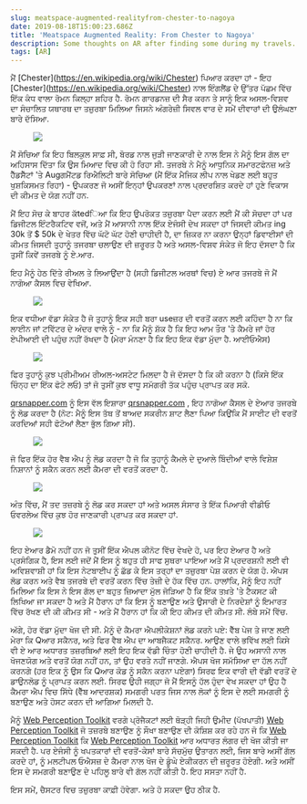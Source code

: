 ```yaml
---
slug: meatspace-augmented-realityfrom-chester-to-nagoya
date: 2019-08-18T15:00:23.686Z
title: 'Meatspace Augmented Reality: From Chester to Nagoya'
description: Some thoughts on AR after finding some during my travels. TL;DR - cheaper content creation and better discovery tools are needed.
tags: [AR]
---
```


ਮੈਂ [Chester](<a href="https://en.wikipedia.org/wiki/Chester">https://en.wikipedia.org/wiki/Chester</a>) ਪਿਆਰ ਕਰਦਾ ਹਾਂ - ਇਹ [Chester](<a href="https://en.wikipedia.org/wiki/Chester">https://en.wikipedia.org/wiki/Chester</a>) ਨਾਲ ਇੰਗਲੈਂਡ ਦੇ ਉੱਤਰ ਪੱਛਮ ਵਿੱਚ ਇੱਕ ਕੰਧ ਵਾਲਾ ਰੋਮਨ ਕਿਲ੍ਹਾ ਸ਼ਹਿਰ ਹੈ. ਰੋਮਨ ਗਾਰਡਨਜ਼ ਦੀ ਸੈਰ ਕਰਨ ਤੇ ਸਾਨੂੰ ਇਕ ਅਸਲ-ਵਿਸ਼ਵ ਦਾ ਸੰਚਾਲਿਤ ਯਥਾਰਥ ਦਾ ਤਜ਼ੁਰਬਾ ਮਿਲਿਆ ਜਿਸਨੇ ਅੰਗਰੇਜ਼ੀ ਸਿਵਲ ਵਾਰ ਦੇ ਸਮੇਂ ਦੀਵਾਰਾਂ ਦੀ ਉਲੰਘਣਾ ਬਾਰੇ ਦੱਸਿਆ.

<figure><img src="/images/2019-08-18-meatspace-augmented-realityfrom-chester-to-nagoya-0.jpeg"></figure>

ਮੈਂ ਸੋਚਿਆ ਕਿ ਇਹ ਬਿਲਕੁਲ ਸਾਫ਼ ਸੀ, ਬੋਰਡ ਨਾਲ ਜੁੜੀ ਜਾਣਕਾਰੀ ਦੇ ਨਾਲ ਇਸ ਨੇ ਮੈਨੂੰ ਇਸ ਗੱਲ ਦਾ ਅਹਿਸਾਸ ਦਿੱਤਾ ਕਿ ਉਸ ਮਿਆਦ ਵਿਚ ਕੀ ਹੋ ਰਿਹਾ ਸੀ. ਤਜਰਬੇ ਨੇ ਮੈਨੂੰ ਆਧੁਨਿਕ ਸਮਾਰਟਫੋਨਜ਼ ਅਤੇ ਹੈੱਡਸੈੱਟਾਂ &#39;ਤੇ Augਗਮੈਂਟਡ ਰਿਐਲਿਟੀ ਬਾਰੇ ਸੋਚਿਆ (ਮੈਂ ਇੱਕ ਮੈਜਿਕ ਲੀਪ ਨਾਲ ਖੇਡਣ ਲਈ ਬਹੁਤ ਖੁਸ਼ਕਿਸਮਤ ਰਿਹਾ) - ਉਪਕਰਣ ਜੋ ਅਸੀਂ ਇਨ੍ਹਾਂ ਉਪਕਰਣਾਂ ਨਾਲ ਪ੍ਰਦਰਸ਼ਿਤ ਕਰਦੇ ਹਾਂ ਹੁਣੇ ਵਿਕਾਸ ਦੀ ਕੀਮਤ ਦੇ ਯੋਗ ਨਹੀਂ ਹਨ.

ਮੈਂ ਇਹ ਸੋਚ ਕੇ ਬਾਹਰ ਕੱtedਿਆ ਕਿ ਇਹ ਉਪਰੋਕਤ ਤਜ਼ੁਰਬਾ ਪੈਦਾ ਕਰਨ ਲਈ ਮੈਂ ਕੀ ਸੋਚਦਾ ਹਾਂ ਪਰ ਡਿਜੀਟਲ ਇੰਟਰੈਕਟਿਵ ਵਜੋਂ, ਅਤੇ ਮੈਂ ਆਸਾਨੀ ਨਾਲ ਇੱਕ ਏਜੰਸੀ ਦੇਖ ਸਕਦਾ ਹਾਂ ਜਿਸਦੀ ਕੀਮਤ ing 30k ਤੋਂ $ 50k ਦੇ ਖੇਤਰ ਵਿੱਚ ਘੱਟੋ ਘੱਟ ਹੋਣੀ ਚਾਹੀਦੀ ਹੈ, ਦਾ ਜ਼ਿਕਰ ਨਾ ਕਰਨਾ ਉਨ੍ਹਾਂ ਡਿਵਾਈਸਾਂ ਦੀ ਕੀਮਤ ਜਿਸਦੀ ਤੁਹਾਨੂੰ ਤਜਰਬਾ ਚਲਾਉਣ ਦੀ ਜ਼ਰੂਰਤ ਹੈ ਅਤੇ ਅਸਲ-ਵਿਸ਼ਵ ਸੰਕੇਤ ਜੋ ਇਹ ਦੱਸਦਾ ਹੈ ਕਿ ਤੁਸੀਂ ਕਿਵੇਂ ਤਜਰਬੇ ਨੂੰ ਏ.ਆਰ.

ਇਹ ਮੈਨੂੰ ਹੇਠ ਦਿੱਤੇ ਰੀਅਲ ਤੇ ਲਿਆਉਂਦਾ ਹੈ (ਸਹੀ ਡਿਜੀਟਲ ਅਰਥਾਂ ਵਿਚ) ਏ ਆਰ ਤਜਰਬੇ ਜੋ ਮੈਂ ਨਾਗੋਆ ਕੈਸਲ ਵਿਚ ਵੇਖਿਆ.

<figure><img src="/images/2019-08-18-meatspace-augmented-realityfrom-chester-to-nagoya-1.jpeg"></figure>

ਇਕ ਵਧੀਆ ਵੱਡਾ ਸੰਕੇਤ ਹੈ ਜੋ ਤੁਹਾਨੂੰ ਇਕ ਸਹੀ ਬਰਾ useਜ਼ਰ ਦੀ ਵਰਤੋਂ ਕਰਨ ਲਈ ਕਹਿੰਦਾ ਹੈ ਨਾ ਕਿ ਲਾਈਨ ਜਾਂ ਟਵਿੱਟਰ ਦੇ ਅੰਦਰ ਵਾਲੇ ਨੂੰ - ਨਾ ਕਿ ਮੈਨੂੰ ਸ਼ੱਕ ਹੈ ਕਿ ਇਹ ਆਮ ਤੌਰ &#39;ਤੇ ਕੈਮਰੇ ਜਾਂ ਹੋਰ ਏਪੀਆਈ ਦੀ ਪਹੁੰਚ ਨਹੀਂ ਰੱਖਦਾ ਹੈ (ਮੇਰਾ ਮੰਨਣਾ ਹੈ ਕਿ ਇਹ ਇਕ ਵੱਡਾ ਮੁੱਦਾ ਹੈ. ਆਈਓਐਸ)

<figure><img src="/images/2019-08-18-meatspace-augmented-realityfrom-chester-to-nagoya-2.jpeg"></figure>

ਫਿਰ ਤੁਹਾਨੂੰ ਕੁਝ ਪ੍ਰੀਮੀਅਮ ਰੀਅਲ-ਅਸਟੇਟ ਮਿਲਦਾ ਹੈ ਜੋ ਦੱਸਦਾ ਹੈ ਕਿ ਕੀ ਕਰਨਾ ਹੈ (ਕਿਸੇ ਇੱਕ ਚਿੰਨ੍ਹ ਦਾ ਇੱਕ ਫੋਟੋ ਲਓ) ਤਾਂ ਜੋ ਤੁਸੀਂ ਕੁਝ ਵਾਧੂ ਸਮੱਗਰੀ ਤੱਕ ਪਹੁੰਚ ਪ੍ਰਾਪਤ ਕਰ ਸਕੋ.

[qrsnapper.com](https://qrsnapper.com) ਨੂੰ ਇਸ ਵੱਲ ਇਸ਼ਾਰਾ [qrsnapper.com](https://qrsnapper.com) , ਇਹ ਨਾਗੋਆ ਕੈਸਲ ਦੇ ਏਆਰ ਤਜਰਬੇ ਨੂੰ ਲੋਡ ਕਰਦਾ ਹੈ (ਨੋਟ: ਮੈਨੂੰ ਇਸ ਤੱਥ ਤੋਂ ਬਾਅਦ ਸਕਰੀਨ ਸ਼ਾਟ ਲੈਣਾ ਪਿਆ ਕਿਉਂਕਿ ਮੈਂ ਸਾਈਟ ਦੀ ਵਰਤੋਂ ਕਰਦਿਆਂ ਸਹੀ ਫੋਟੋਆਂ ਲੈਣਾ ਭੁੱਲ ਗਿਆ ਸੀ).

<figure><img src="/images/2019-08-18-meatspace-augmented-realityfrom-chester-to-nagoya-5.jpeg"></figure>

ਜੋ ਫਿਰ ਇੱਕ ਹੋਰ ਵੈਬ ਐਪ ਨੂੰ ਲੋਡ ਕਰਦਾ ਹੈ ਜੋ ਕਿ ਤੁਹਾਨੂੰ ਕੈਮਲੇ ਦੇ ਦੁਆਲੇ ਬਿੰਦੀਆਂ ਵਾਲੇ ਵਿਸ਼ੇਸ਼ ਨਿਸ਼ਾਨਾਂ ਨੂੰ ਸਕੈਨ ਕਰਨ ਲਈ ਕੈਮਰਾ ਦੀ ਵਰਤੋਂ ਕਰਦਾ ਹੈ.

<figure><img src="/images/2019-08-18-meatspace-augmented-realityfrom-chester-to-nagoya-3.jpeg"></figure>

ਅੰਤ ਵਿੱਚ, ਮੈਂ ਤਦ ਤਜ਼ਰਬੇ ਨੂੰ ਲੋਡ ਕਰ ਸਕਦਾ ਹਾਂ ਅਤੇ ਅਸਲ ਸੰਸਾਰ ਤੇ ਇੱਕ ਪਿਆਰੀ ਵੀਡੀਓ ਓਵਰਲੇਅ ਵਿੱਚ ਕੁਝ ਹੋਰ ਜਾਣਕਾਰੀ ਪ੍ਰਾਪਤ ਕਰ ਸਕਦਾ ਹਾਂ.

<figure><img src="/images/2019-08-18-meatspace-augmented-realityfrom-chester-to-nagoya-4.jpeg"></figure>

ਇਹ ਏਆਰ ਡੈਮੋ ਨਹੀਂ ਹਨ ਜੋ ਤੁਸੀਂ ਇੱਕ ਐਪਲ ਕੀਨੋਟ ਵਿੱਚ ਵੇਖਦੇ ਹੋ, ਪਰ ਇਹ ਏਆਰ ਹੈ ਅਤੇ ਪ੍ਰਸੰਗਿਕ ਹੈ, ਇਸ ਲਈ ਜਦੋਂ ਮੈਂ ਇਸ ਨੂੰ ਬਹੁਤ ਹੀ ਸਾਫ ਸੁਥਰਾ ਪਾਇਆ ਅਤੇ ਮੈਂ ਪ੍ਰਦਰਸ਼ਨੀ ਲਈ ਵੀ ਅਵਿਸ਼ਵਾਸ਼ੀ ਹਾਂ ਕਿ ਇਸ ਨੇਟਬਾਈਪ ਨੂੰ ਛੱਡ ਕੇ ਇਸ ਤਰ੍ਹਾਂ ਦਾ ਤਜ਼ੁਰਬਾ ਪੇਸ਼ ਕਰਨ ਦੇ ਯੋਗ ਹੋ. ਐਪਸ ਲੋਡ ਕਰਨ ਅਤੇ ਵੈਬ ਤਜਰਬੇ ਦੀ ਵਰਤੋਂ ਕਰਨ ਵਿੱਚ ਤੇਜ਼ੀ ਦੇ ਹੱਕ ਵਿੱਚ ਹਨ. ਹਾਲਾਂਕਿ, ਮੈਨੂੰ ਇਹ ਨਹੀਂ ਮਿਲਿਆ ਕਿ ਇਸ ਨੇ ਇਸ ਗੱਲ ਦਾ ਬਹੁਤ ਜ਼ਿਆਦਾ ਮੁੱਲ ਜੋੜਿਆ ਹੈ ਕਿ ਇੱਕ ਤਖ਼ਤੇ &#39;ਤੇ ਟੈਕਸਟ ਕੀ ਲਿਖਿਆ ਜਾ ਸਕਦਾ ਹੈ ਅਤੇ ਮੈਂ ਹੈਰਾਨ ਹਾਂ ਕਿ ਇਸ ਨੂੰ ਬਣਾਉਣ ਅਤੇ ਉਸਾਰੀ ਦੇ ਨਿਰਦੇਸ਼ਾਂ ਨੂੰ ਇਮਾਰਤ ਵਿੱਚ ਰੱਖਣ ਦੀ ਕੀ ਕੀਮਤ ਸੀ - ਅਤੇ ਮੈਂ ਹੈਰਾਨ ਹਾਂ ਕਿ ਕੀ ਇਹ ਕੀਮਤ ਦੀ ਕੀਮਤ ਸੀ. ਲੰਬੇ ਸਮੇਂ ਵਿੱਚ.

ਅੱਗੇ, ਹੋਰ ਵੱਡਾ ਮੁੱਦਾ ਖੋਜ ਦੀ ਸੀ. ਮੈਨੂੰ ਦੋ ਕੈਮਰਾ ਐਪਲੀਕੇਸ਼ਨਾਂ ਲੋਡ ਕਰਨੇ ਪਏ: ਵੈੱਬ ਪੇਜ ਤੇ ਜਾਣ ਲਈ ਮੇਰਾ ਕਿ Qਆਰ ਸਕੈਨਰ, ਅਤੇ ਫਿਰ ਵੈਬ ਐਪ ਦਾ ਆਬਜੈਕਟ ਸਕੈਨਰ. ਆਉਣ ਵਾਲੇ ਭਵਿੱਖ ਲਈ ਕਿਸੇ ਵੀ ਏ ਆਰ ਅਧਾਰਤ ਤਜ਼ਰਬਿਆਂ ਲਈ ਇਹ ਇਕ ਵੱਡੀ ਚਿੰਤਾ ਹੋਣੀ ਚਾਹੀਦੀ ਹੈ. ਜੇ ਉਹ ਅਸਾਨੀ ਨਾਲ ਖੋਜਣਯੋਗ ਅਤੇ ਵਰਤੋਂ ਯੋਗ ਨਹੀਂ ਹਨ, ਤਾਂ ਉਹ ਵਰਤੇ ਨਹੀਂ ਜਾਣਗੇ. ਐਪਸ ਖੋਜ ਸਮੱਸਿਆ ਦਾ ਹੱਲ ਨਹੀਂ ਕਰਨਗੇ (ਹਰ ਇਕ ਨੂੰ ਉਸ ਕਿ Qਆਰ ਕੋਡ ਨੂੰ ਸਕੈਨ ਕਰਨਾ ਪਏਗਾ) ਸਿਰਫ ਇਕ ਵਾਰੀ ਦੀ ਵੱਡੀ ਵਰਤੋਂ ਦੇ ਡਾਉਨਲੋਡ ਨੂੰ ਪ੍ਰਾਪਤ ਕਰਨ ਲਈ. ਸਿਰਫ ਉਹੀ ਜਗ੍ਹਾ ਜੋ ਮੈਂ ਇਸਨੂੰ ਹੱਲ ਹੁੰਦਾ ਵੇਖ ਸਕਦਾ ਹਾਂ ਉਹ ਹੈ ਕੈਮਰਾ ਐਪ ਵਿਚ ਸਿੱਧੇ (ਵੈੱਬ ਆਦਰਸ਼ਕ) ਸਮਗਰੀ ਪਰਤ ਜਿਸ ਨਾਲ ਲੋਕਾਂ ਨੂੰ ਇਸ ਦੇ ਲਈ ਸਮਗਰੀ ਨੂੰ ਬਣਾਉਣ ਅਤੇ ਹੋਸਟ ਕਰਨ ਦੀ ਆਗਿਆ ਮਿਲਦੀ ਹੈ.

ਮੈਨੂੰ [Web Perception Toolkit](https://perceptiontoolkit.dev/getting-started/) ਵਰਗੇ ਪ੍ਰੋਜੈਕਟਾਂ ਲਈ ਥੋੜ੍ਹੀ ਜਿਹੀ ਉਮੀਦ (ਪੱਖਪਾਤੀ) [Web Perception Toolkit](https://perceptiontoolkit.dev/getting-started/) ਜੋ ਤਜ਼ਰਬੇ ਬਣਾਉਣ ਨੂੰ ਸੌਖਾ ਬਣਾਉਣ ਦੀ ਕੋਸ਼ਿਸ਼ ਕਰ ਰਹੇ ਹਨ ਜੋ ਕਿ [Web Perception Toolkit](https://perceptiontoolkit.dev/getting-started/) ਕਿ [Web Perception Toolkit](https://perceptiontoolkit.dev/getting-started/) ਆਰ ਅਧਾਰਤ ਲੰਗਰ ਦੀ ਖੋਜ ਕੀਤੀ ਜਾ ਸਕਦੀ ਹੈ. ਪਰ ਏਜੰਸੀ ਨੂੰ ਖਪਤਕਾਰਾਂ ਦੀ ਵਰਤੋਂ-ਕੇਸਾਂ ਬਾਰੇ ਸੱਚਮੁੱਚ ਉਤਾਰਨ ਲਈ, ਜਿਸ ਬਾਰੇ ਅਸੀਂ ਗੱਲ ਕਰਦੇ ਹਾਂ, ਨੂੰ ਮਲਟੀਪਲ ਓਐਸਜ਼ ਦੇ ਕੈਮਰਾ ਨਾਲ ਖੋਜ ਦੇ ਡੂੰਘੇ ਏਕੀਕਰਨ ਦੀ ਜ਼ਰੂਰਤ ਹੋਏਗੀ. ਅਤੇ ਅਸੀਂ ਇਸ ਦੇ ਸਮਗਰੀ ਬਣਾਉਣ ਦੇ ਪਹਿਲੂ ਬਾਰੇ ਵੀ ਗੱਲ ਨਹੀਂ ਕੀਤੀ ਹੈ. ਇਹ ਸਸਤਾ ਨਹੀਂ ਹੈ.

ਇਸ ਸਮੇਂ, ਚੈਸਟਰ ਵਿਚ ਤਜ਼ੁਰਬਾ ਕਾਫ਼ੀ ਹੋਵੇਗਾ. ਅਤੇ ਹੋ ਸਕਦਾ ਉਹ ਠੀਕ ਹੈ.
